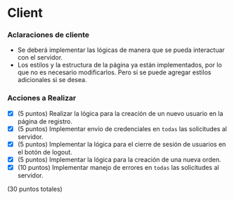# Client

### Aclaraciones de cliente

- Se deberá implementar las lógicas de manera que se pueda interactuar con el servidor.
- Los estilos y la estructura de la página ya están implementados, por lo que no es necesario modificarlos. Pero si se puede agregar estilos adicionales si se desea.

### Acciones a Realizar

- [x] (5 puntos) Realizar la lógica para la creación de un nuevo usuario en la página de registro.
- [x] (5 puntos) Implementar envío de credenciales en `todas` las solicitudes al servidor.
- [x] (5 puntos) Implementar la lógica para el cierre de sesión de usuarios en el botón de logout.
- [x] (5 puntos) Implementar la lógica para la creación de una nueva orden.
- [x] (10 puntos) Implementar manejo de errores en `todas` las solicitudes al servidor.

(30 puntos totales)
